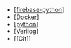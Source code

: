 
- [[firebase-python]]
- [[Docker]]
- [[python]]
- [[Verilog]]
- [[Git]]

[//begin]: # "Autogenerated link references for markdown compatibility"
[firebase-python]: firebase-python.md "firebase-python"
[Docker]: Docker.md "Docker"
[python]: python.md "python"
[Verilog]: Verilog.md "Verilog"
[//end]: # "Autogenerated link references"